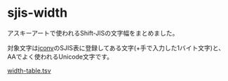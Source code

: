 # sjis-width
アスキーアートで使われるShift-JISの文字幅をまとめました。

対象文字は[jconv](https://github.com/narirou/jconv)のSJIS表に登録してある文字(+手で入力した1バイト文字)と、AAでよく使われるUnicode文字です。

[width-table.tsv](https://github.com/Duct-and-rice/sjis-width/blob/master/width-table.tsv)

